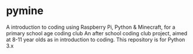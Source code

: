 # pymine
A introduction to coding using Raspberry Pi, Python &amp; Minecraft, for a primary school age coding club
An after school coding club project, aimed at 8-11 year olds as in introduction to coding.
This repository is for Python 3.x
